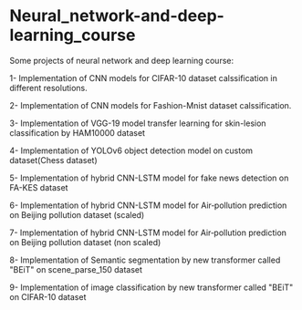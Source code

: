 # Neural_network-and-deep-learning_course

Some projects of neural network and deep learning course:

1- Implementation of CNN models for CIFAR-10 dataset calssification in different resolutions.

2- Implementation of CNN models for Fashion-Mnist dataset calssification.

3- Implementation of VGG-19 model transfer learning for skin-lesion classification by HAM10000 dataset 

4- Implementation of YOLOv6 object detection model on custom dataset(Chess dataset)

5- Implementation of hybrid CNN-LSTM model for fake news detection on FA-KES dataset

6- Implementation of hybrid CNN-LSTM model for Air‑pollution prediction on Beijing pollution dataset (scaled) 

7- Implementation of hybrid CNN-LSTM model for Air‑pollution prediction on Beijing pollution dataset (non scaled) 

8- Implementation of Semantic segmentation by new transformer called "BEiT" on scene_parse_150 dataset

9- Implementation of image classification by new transformer called "BEiT" on CIFAR-10 dataset
